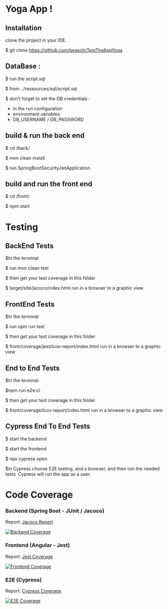 # Yoga App !


## Installation

clone the project in your IDE.

$ git clone https://github.com/peasch/TestTheAppYoga

## DataBase :

$ run the script.sql

$ from ../ressources/sql/script.sql

$ don't forget to set the DB credentials :
 - in the run configuration
 - environment variables
 - DB_USERNAME / DB_PASSWORD

## build & run the back end
$ cd /back/

$ mvn clean install 

$ run SpringBootSecurityJwtApplication

## build and run the front end

$ cd /front/

$ npm start

# Testing

## BackEnd Tests

$In the terminal 

$ run mvn clean test

$ then get your test coverage in this folder 

$ target/site/jacoco/index.html run in a browser to a graphic view

## FrontEnd Tests

$In the terminal 

$ run npm run test

$ then get your test coverage in this folder 

$ front/coverage/jest/lcov-report/index.html run in a browser to a graphic view

## End to End Tests

$In the terminal 

$npm run e2e:ci

$ then get your test coverage in this folder 

$ front/coverage/lcov-report/index.html run in a browser to a graphic view

## Cypress End To End Tests

$ start the backend

$ start the frontend 

$ npx cypress open

$in Cypress choose E2E testing, and a browser, and then run the needed tests.
Cypress will run the app as a user.

# Code Coverage
### Backend (Spring Boot - JUnit / Jacoco)
Report: [Jacoco Report](back/target/site/jacoco/index.html)

[![Backend Coverage](https://img.shields.io/badge/Backend%20Coverage-85%25-green)]()

### Frontend (Angular - Jest)
Report: [Jest Coverage](front/coverage/jest/lcov-report/index.html)

[![Frontend Coverage](https://img.shields.io/badge/Frontend%20Coverage-83.63%25-green)]()

### E2E (Cypress)
Report: [Cypress Coverage](front/coverage/lcov-report/index.html)

[![E2E Coverage](https://img.shields.io/badge/E2E%20Coverage-90.54%25-green)]()

